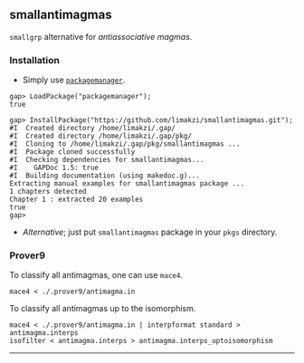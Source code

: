 ## smallantimagmas

`smallgrp` alternative for _antiassociative magmas_.


### Installation

* Simply use [`packagemanager`](1).

```
gap> LoadPackage("packagemanager");
true

gap> InstallPackage("https://github.com/limakzi/smallantimagmas.git");
#I  Created directory /home/limakzi/.gap/
#I  Created directory /home/limakzi/.gap/pkg/
#I  Cloning to /home/limakzi/.gap/pkg/smallantimagmas ...
#I  Package cloned successfully
#I  Checking dependencies for smallantimagmas...
#I    GAPDoc 1.5: true
#I  Building documentation (using makedoc.g)...
Extracting manual examples for smallantimagmas package ...
1 chapters detected
Chapter 1 : extracted 20 examples
true
gap> 
```

* _Alternative_; just put `smallantimagmas` package in your `pkgs` directory.


### Prover9

To classify all antimagmas, one can use `mace4`.

```
mace4 < ./.prover9/antimagma.in
```

To classify all antimagmas up to the isomorphism.

```
mace4 < ./.prover9/antimagma.in | interpformat standard > antimagma.interps
isofilter < antimagma.interps > antimagma.interps_uptoisomorphism
```

---

[1]: https://github.com/gap-packages/PackageManager